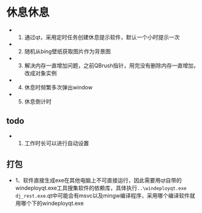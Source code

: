 # 休息休息

- 1. 通过qt，采用定时任务创建休息提示软件，默认一个小时提示一次
- 2. 随机从bing壁纸获取图片作为背景图
- 3. 解决内存一直增加问题，之前QBrush指针，用完没有删除内存一直增加，改成对象实例
- 4. 休息时频繁多次弹出window
- 5. 休息倒计时

## todo
- 1. 工作时长可以进行自动设置


## 打包
- 1、软件直接生成exe在其他电脑上不可直接运行，因此需要用qt自带的windeployqt.exe工具搜集软件的依赖库，具体执行`..\windeployqt.exe dj_rest.exe`.qt中可能会有msvc以及mingw编译程序，采用哪个编译软件就用哪个下的windeployqt.exe
